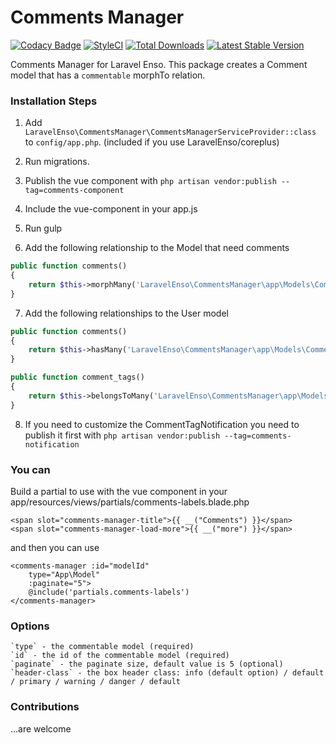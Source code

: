 # Comments Manager
[![Codacy Badge](https://api.codacy.com/project/badge/Grade/d96ab52d782d46b9a94e00ea6059b34c)](https://www.codacy.com/app/laravel-enso/CommentsManager?utm_source=github.com&utm_medium=referral&utm_content=laravel-enso/CommentsManager&utm_campaign=badger)
[![StyleCI](https://styleci.io/repos/85583597/shield?branch=master)](https://styleci.io/repos/85583597)
[![Total Downloads](https://poser.pugx.org/laravel-enso/commentsmanager/downloads)](https://packagist.org/packages/laravel-enso/commentsmanager)
[![Latest Stable Version](https://poser.pugx.org/laravel-enso/commentsmanager/version)](https://packagist.org/packages/laravel-enso/commentsmanager)

Comments Manager for Laravel Enso. This package creates a Comment model that has a `commentable` morphTo relation.

### Installation Steps

1. Add `LaravelEnso\CommentsManager\CommentsManagerServiceProvider::class` to `config/app.php`. (included if you use LaravelEnso/coreplus)

2. Run migrations.

3. Publish the vue component with `php artisan vendor:publish --tag=comments-component`

4. Include the vue-component in your app.js

5. Run gulp

6. Add the following relationship to the Model that need comments

```php
public function comments()
{
    return $this->morphMany('LaravelEnso\CommentsManager\app\Models\Comment', 'commentable');
}
```

7. Add the following relationships to the User model

```php
public function comments()
{
    return $this->hasMany('LaravelEnso\CommentsManager\app\Models\Comment');
}

public function comment_tags()
{
    return $this->belongsToMany('LaravelEnso\CommentsManager\app\Models\Comment');
}
```

8. If you need to customize the CommentTagNotification you need to publish it first with `php artisan vendor:publish --tag=comments-notification`

### You can

Build a partial to use with the vue component in your app/resources/views/partials/comments-labels.blade.php

```
<span slot="comments-manager-title">{{ __("Comments") }}</span>
<span slot="comments-manager-load-more">{{ __("more") }}</span>
```

and then you can use

```
<comments-manager :id="modelId"
    type="App\Model"
    :paginate="5">
    @include('partials.comments-labels')
</comments-manager>
```

### Options

	`type` - the commentable model (required)
	`id` - the id of the commentable model (required)
	`paginate` - the paginate size, default value is 5 (optional)
    `header-class` - the box header class: info (default option) / default / primary / warning / danger / default

### Contributions

...are welcome